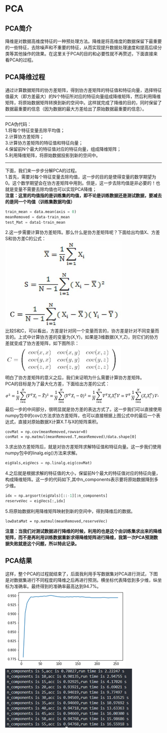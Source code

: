 # PCA
## PCA简介
降维是对数据高维度特征的一种预处理方法。降维是将高维度的数据保留下最重要的一些特征，去除噪声和不重要的特征，从而实现提升数据处理速度和提高后续分类等其他操作的效果。在这里关于PCA的目的和必要性就不再赘述，下面直接来看PCA的过程。
## PCA降维过程
通过计算数据矩阵的协方差矩阵，得到协方差矩阵的特征值和特征向量，选择特征值最大（即方差最大）的N个特征所对应的特征向量组成降维矩阵，然后利用降维矩阵，将原始数据矩阵转换到新的空间中。这样就完成了降维的目的，同时保留了数据最重要的信息（因为数据的最大方差给出了原始数据最重要的信息）。   
***
PCA伪代码：   
1.将每个特征变量去除平均值；  
2.计算协方差矩阵；  
3.计算协方差矩阵的特征值和特征向量；  
4.保留前N个最大的特征值对应的特征向量，组成降维矩阵；  
5.利用降维矩阵，将原始数据投影到新的空间中。  
***
下面，我们来一步步分解PCA的过程。  
1.首先，需要对每个特征变量去除均值，这一步的目的是使得变量的数学期望为0。这个数学期望会在协方差矩阵中用到。但是，这一步去除均值是非必要的！也就是变量不需要去除均值也可以实现PCA降维；  
**注意：这里的均值指的是训练集的均值，即不论是训练数据还是测试数据，要减去的是同一个均值（训练集数据均值）**
```python
train_mean = data.mean(axis = 0)
meanRemoved = data-train_mean
test_Mat = data1-train_mean
```
2.这一步需要计算协方差矩阵。那么什么是协方差矩阵呢？下面给出均值X、方差S和协方差C的公式：  
![](mean_square_std.png)  
比较S和C，可以看出，方差是针对同一个变量而言的，协方差是针对不同变量而言的。上式中计算协方差的变量为(X,Y)，如果是3维数据(X,Y,Z)，则它们的协方差就变成了协方差矩阵，如下图所示：  
![cov(x,y,z)](3D_cov.png)  
明白了协方差矩阵的意义之后，我们来证明为什么需要计算协方差矩阵。  
PCA的目标是为了最大化方差，下面给出方差的公式：  
![](var.png)  
最后一步的中间部分，很明显就是协方差的表达方式了。这一步我们可以直接使用numpy包中的cov()方法求协方差矩阵，也可以直接根据上图公式中的最后一个表达式，直接对原始数据X计算X.T与X的矩阵乘积。  
```
covMat = np.cov(meanRemoved,rowvar=0)
conMat = np.matmul(meanRemoved.T,meanRemoved)/data.shape[0]
```
3.求出协方差矩阵后，就是对协方差矩阵求解特征值和特征向量。这一步我们使用numpy包中的linalg.eig()方法来求解。  
```python
eigVals,eigVecs = np.linalg.eig(covMat)
```
4.之后就是根据求解的特征值的大小，保留前N个最大的特征值对应的特征向量，构成降维矩阵。这一步的代码如下,其中n_components表示要将原始数据降到多少维。  
```python
idx = np.argsort(eigVals)[::-1][:n_components]
reserveVec = eigVecs[:,idx]
```
5.将原始数据利用降维矩阵映射到新的空间中，得到降维后的数据。  
```
lowDataMat = np.matmul(meanRemoved,reserveVec)
```
**注意：当我们对测试数据进行降维的时候，利用的也是这个由训练集求出来的降维矩阵，而不是再利用训练数据重新求得降维矩阵进行降维，我第一次PCA预测数据失败就是这个问题，所以特此记录。**
## PCA结果
这样，整个PCA的过程就结束了，后面我利用手写数据集对PCA进行测试，下图是对数据集进行不同程度的降维之后再进行预测。横坐标代表降低到多少维，纵坐标为准确率。最终得到的准确率最高达到94.7%。
![PCA](pca.png)
![](not_sub_mean.png)

